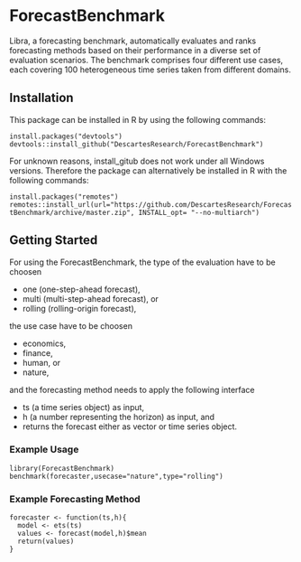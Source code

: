 # ForecastBenchmark

Libra, a forecasting benchmark, automatically evaluates and ranks forecasting methods based on their performance in a diverse set of evaluation scenarios. The benchmark comprises four different use cases, each covering 100 heterogeneous time series taken from different domains. 


## Installation
This package can be installed in R by using the following commands:

`install.packages("devtools")` <br />
`devtools::install_github("DescartesResearch/ForecastBenchmark")` <br />

For unknown reasons, install_gitub does not work under all Windows versions. Therefore the package can alternatively be installed in R with the following commands:

`install.packages("remotes")` <br />
`remotes::install_url(url="https://github.com/DescartesResearch/ForecastBenchmark/archive/master.zip", INSTALL_opt= "--no-multiarch")`

## Getting Started
For using the ForecastBenchmark, the type of the evaluation have to be choosen
* one (one-step-ahead forecast), 
* multi (multi-step-ahead forecast), or
* rolling (rolling-origin forecast), 

the use case have to be choosen 
* economics, 
* finance, 
* human, or 
* nature,

and the forecasting method needs to apply the following interface
* ts (a time series object) as input, 
* h (a number representing the horizon) as input, and
* returns the forecast either as vector or time series object.

### Example Usage
`library(ForecastBenchmark)` <br />
`benchmark(forecaster,usecase="nature",type="rolling")`

### Example Forecasting Method
`forecaster <- function(ts,h){` <br />
`  model <- ets(ts)` <br />
`  values <- forecast(model,h)$mean` <br />
`  return(values)` <br />
`}`
